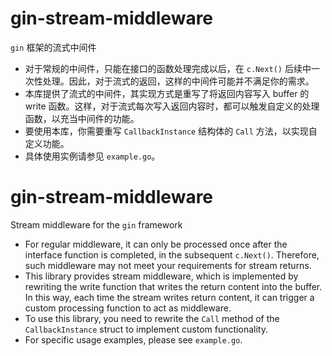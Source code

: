 # gin-stream-middleware
`gin` 框架的流式中间件

- 对于常规的中间件，只能在接口的函数处理完成以后，在 `c.Next()` 后续中一次性处理。因此，对于流式的返回，这样的中间件可能并不满足你的需求。
- 本库提供了流式的中间件，其实现方式是重写了将返回内容写入 buffer 的 write 函数。这样，对于流式每次写入返回内容时，都可以触发自定义的处理函数，以充当中间件的功能。
- 要使用本库，你需要重写 `CallbackInstance` 结构体的 `Call` 方法，以实现自定义功能。
- 具体使用实例请参见 `example.go`。

# gin-stream-middleware
Stream middleware for the `gin` framework

- For regular middleware, it can only be processed once after the interface function is completed, in the subsequent `c.Next()`. Therefore, such middleware may not meet your requirements for stream returns.
- This library provides stream middleware, which is implemented by rewriting the write function that writes the return content into the buffer. In this way, each time the stream writes return content, it can trigger a custom processing function to act as middleware.
- To use this library, you need to rewrite the `Call` method of the `CallbackInstance` struct to implement custom functionality.
- For specific usage examples, please see `example.go`.